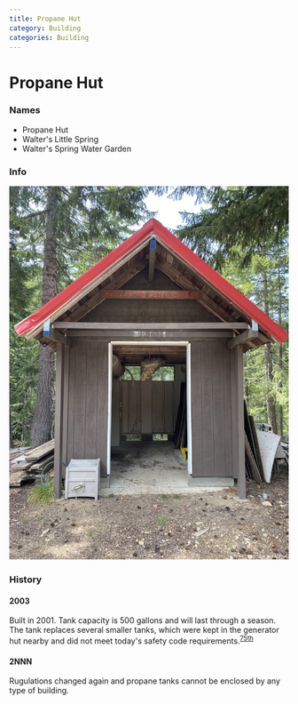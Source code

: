 ```yaml
---
title: Propane Hut
category: Building
categories: Building
---
```

# Propane Hut
### Names

- Propane Hut
- Walter's Little Spring
- Walter's Spring Water Garden

### Info

![Meany Propane Hut](img/2020%20Propane%20Hut.jpeg)

### History

#### 2003

Built in 2001. Tank capacity is 500 gallons and will last through a season. The tank replaces several smaller tanks, which were kept in the generator hut nearby and did not meet today's safety code requirements.<sup>[75th][]</sup>

#### 2NNN

Rugulations changed again and propane tanks cannot be enclosed by any type of building.

[75th]: Anniversary#75th
